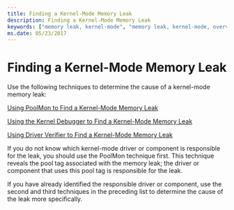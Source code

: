 ```yaml
---
title: Finding a Kernel-Mode Memory Leak
description: Finding a Kernel-Mode Memory Leak
keywords: ["memory leak, kernel-mode", "memory leak, kernel-mode, overview"]
ms.date: 05/23/2017
---
```


# Finding a Kernel-Mode Memory Leak


Use the following techniques to determine the cause of a kernel-mode memory leak:

[Using PoolMon to Find a Kernel-Mode Memory Leak](using-poolmon-to-find-a-kernel-mode-memory-leak.md)

[Using the Kernel Debugger to Find a Kernel-Mode Memory Leak](using-the-kernel-debugger-to-find-a-kernel-mode-memory-leak.md)

[Using Driver Verifier to Find a Kernel-Mode Memory Leak](using-driver-verifier-to-find-a-kernel-mode-memory-leak.md)

If you do not know which kernel-mode driver or component is responsible for the leak, you should use the PoolMon technique first. This technique reveals the pool tag associated with the memory leak; the driver or component that uses this pool tag is responsible for the leak.

If you have already identified the responsible driver or component, use the second and third techniques in the preceding list to determine the cause of the leak more specifically.

 

 
